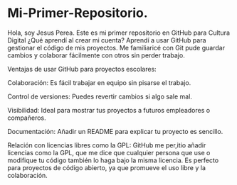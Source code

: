 # Mi-Primer-Repositorio.
Hola, soy Jesus Perea. Este es mi primer repositorio en GitHub para Cultura Digital 
¿Qué aprendí al crear mi cuenta?
Aprendí a usar GitHub para gestionar el código de mis proyectos. Me familiaricé con Git pude guardar cambios y colaborar fácilmente con otros sin perder trabajo.

Ventajas de usar GitHub para proyectos escolares:

Colaboración: Es fácil trabajar en equipo sin pisarse el trabajo.

Control de versiones: Puedes revertir cambios si algo sale mal.

Visibilidad: Ideal para mostrar tus proyectos a futuros empleadores o compañeros.

Documentación: Añadir un README para explicar tu proyecto es sencillo.

Relación con licencias libres como la GPL:
GitHub me per,itio añadir licencias como la GPL, que me dice que cualquier persona que use o modifique tu código también lo haga bajo la misma licencia. Es perfecto para proyectos de código abierto, ya que promueve el uso libre y la colaboración.
